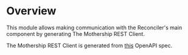 # Overview

This module allows making communication with the Reconciler's main component by generating The Mothership REST Client.

The Mothership REST Client is generated from [this](https://raw.githubusercontent.com/kyma-incubator/reconciler/569388cbdde10092e5cdab25d5d87cf6a038a4d2/openapi/external_api.yaml) OpenAPI spec.
